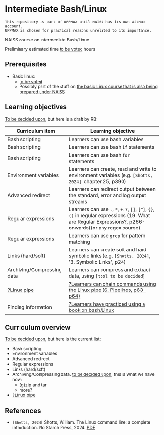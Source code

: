 # Intermediate Bash/Linux

```text
This repository is part of UPPMAX until NAISS has its own GitHub account.
UPPMAX is chosen for practical reasons unrelated to its importance.
```

NAISS course on intermediate Bash/Linux.

Preliminary estimated time [to be voted](https://github.com/UPPMAX/naiss_intermediate_bash_linux/issues/2) hours

## Prerequisites

- Basic linux:
    - [to be voted](https://github.com/UPPMAX/naiss_intermediate_bash_linux/issues/1)
    - Possibly part of the stuff on [the basic Linux course that is also being prepared under NAISS](https://hpc2n.github.io/command-line-101/)

## Learning objectives

[To be decided upon](https://github.com/UPPMAX/naiss_intermediate_bash_linux/issues/4),
but here is a draft by RB:

Curriculum item                                                                |Learning objective
-------------------------------------------------------------------------------|-----------------------------------------------------
Bash scripting                                                                 |Learners can use bash variables
Bash scripting                                                                 |Learners can use bash `if` statements
Bash scripting                                                                 |Learners can use bash `for` statements
Environment variables                                                          |Learners can create, read and write to environment variables (e.g. `[Shotts, 2024]`, chapter 25, p390)
Advanced redirect                                                              |Learners can redirect output between the standard, error and log output streams
Regular expressions                                                            |Learners can use `.`, `*`, `+`, `?`, `[]`, `[^]`, `{}`, `()` in regular expressions (19. What are Regular Expressions?, p266-onwards)(or any regex course)
Regular expressions                                                            |Learners can use `grep` for pattern matching
Links (hard/soft)                                                              |Learners can create soft and hard symbolic links (e.g. `[Shotts, 2024]`, '3. Symbolic Links', p24)
Archiving/Compressing data                                                     |Learners can compress and extract data, using `[tool to be decided]`
[?Linux pipe](https://github.com/UPPMAX/naiss_intermediate_bash_linux/issues/6)|[?Learners can chain commands using the Linux pipe (6. Pipelines, p63-p64)](https://github.com/UPPMAX/naiss_intermediate_bash_linux/issues/6)
Finding information                                                            |[?Learners have practiced using a book on bash/Linux](https://github.com/UPPMAX/naiss_intermediate_bash_linux/issues/7)

## Curriculum overview

[To be decided upon](https://github.com/UPPMAX/naiss_intermediate_bash_linux/issues/3), but here is the current list:

- Bash scripting 
- Environment variables 
- Advanced redirect 
- Regular expressions 
- Links (hard/soft) 
- Archiving/Compressing data. [to be decided upon](https://github.com/UPPMAX/naiss_intermediate_bash_linux/issues/5), this is what we have now:
    - (g)zip and tar
    - more?
- [?Linux pipe](https://github.com/UPPMAX/naiss_intermediate_bash_linux/issues/6)

## References

- `[Shotts, 2024]` Shotts, William. The Linux command line: a complete introduction. No Starch Press, 2024. [PDF](the_linux_command_line.pdf)

